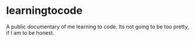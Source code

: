 # learningtocode
A public documentary of me learning to code. Its not going to be too pretty, if I am to be honest. 
